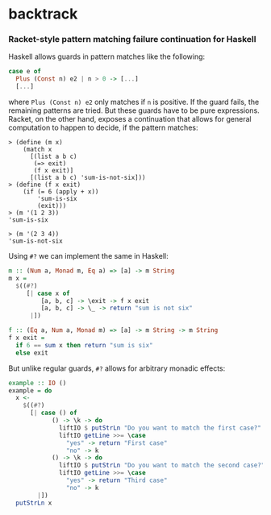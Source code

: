 # backtrack
### Racket-style pattern matching failure continuation for Haskell

Haskell allows guards in pattern matches like the following:

```haskell
case e of
  Plus (Const n) e2 | n > 0 -> [...]
  [...]
```

where ``Plus (Const n) e2`` only matches if ``n`` is positive. If the guard fails, the remaining patterns are tried.
But these guards have to be pure expressions.
Racket, on the other hand, exposes a continuation that allows for general computation to happen to decide, if the pattern matches:

```racket
> (define (m x)
    (match x
      [(list a b c)
       (=> exit)
       (f x exit)]
      [(list a b c) 'sum-is-not-six]))
> (define (f x exit)
    (if (= 6 (apply + x))
        'sum-is-six
        (exit)))
> (m '(1 2 3))
'sum-is-six

> (m '(2 3 4))
'sum-is-not-six
````

Using ``#?`` we can implement the same in Haskell:

```haskell
m :: (Num a, Monad m, Eq a) => [a] -> m String
m x =
  $((#?)
     [| case x of
         [a, b, c] -> \exit -> f x exit
         [a, b, c] -> \_ -> return "sum is not six"
      |])

f :: (Eq a, Num a, Monad m) => [a] -> m String -> m String
f x exit =
  if 6 == sum x then return "sum is six"
  else exit
```

But unlike regular guards, ``#?`` allows for arbitrary monadic effects:

```haskell
example :: IO ()
example = do
  x <-
    $((#?)
      [| case () of
            () -> \k -> do
              liftIO $ putStrLn "Do you want to match the first case?"
              liftIO getLine >>= \case
                "yes" -> return "First case"
                "no" -> k
            () -> \k -> do
              liftIO $ putStrLn "Do you want to match the second case?"
              liftIO getLine >>= \case
                "yes" -> return "Third case"
                "no" -> k
        |])
  putStrLn x
```

